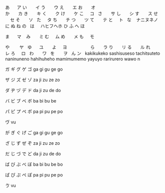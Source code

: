 あ       ア
い       イ
う       ウ
え       エ
お       オ
       
か       カ
き       キ
く       ク
け       ケ
こ       コ
 
さ       サ
し       シ
す       ス
せ       セ
そ       ソ
 
た       タ
ち       チ
つ       ツ
て       テ
と       ト
 
な       ナニヌネノ 
に
ぬ
ね
の 
 
は       ハヒフヘホ 
ひ 
ふ 
へ
ほ 

ま       マ    
み       ミ
む       ム
め       メ
も       モ

や        ヤ 
 
ゆ        ユ     
 
よ        ヨ 
                  
ら        ラ
り        リ
る        ル
れ        レ 
ろ        ロ
 
わ        ワ 
 
を        ヲ 
 
ん ン 
 
kakikukeko sashisuseso tachitsuteto naninuneno hahihuheho mamimumemo yayuyo rarirurero wawo n

ガ	ギ	グ	ゲ	ゴ ga	gi	gu	ge	go

ザ	ジ	ズ	ゼ	ゾ za	ji	zu	ze	zo

ダ	ヂ	ヅ	デ	ド da	ji	zu	de	do

バ	ビ	ブ	ベ	ボ ba	bi	bu	be	

パ	ピ	プ	ペ ポ pa	pi	pu	pe	po

ヴ vu

が	ぎ	ぐ	げ	ご ga	gi	gu	ge	go

ざ	じ	ず	ぜ	ぞ za	ji	zu	ze	zo

だ	じ	づ	で	ど da	ji	zu	de	do

ば	び	ぶ	べ	ぼ ba	bi	bu	be	bo

ぱ	ぴ	ぷ	ぺ ぽ pa	pi	pu	pe	po

ゔ vu
